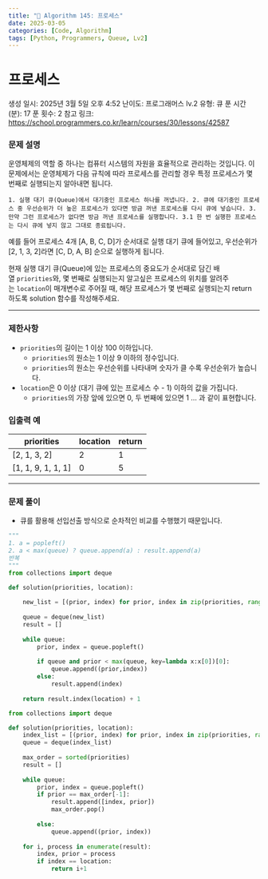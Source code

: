 ```yaml
---
title: "🧠 Algorithm 145: 프로세스"
date: 2025-03-05
categories: [Code, Algorithm]
tags: [Python, Programmers, Queue, Lv2]
---
```


# 프로세스

생성 일시: 2025년 3월 5일 오후 4:52
난이도: 프로그래머스 lv.2
유형: 큐
푼 시간 (분): 17
푼 횟수: 2
참고 링크: https://school.programmers.co.kr/learn/courses/30/lessons/42587

### **문제 설명**

운영체제의 역할 중 하나는 컴퓨터 시스템의 자원을 효율적으로 관리하는 것입니다. 이 문제에서는 운영체제가 다음 규칙에 따라 프로세스를 관리할 경우 특정 프로세스가 몇 번째로 실행되는지 알아내면 됩니다.

`1. 실행 대기 큐(Queue)에서 대기중인 프로세스 하나를 꺼냅니다.
2. 큐에 대기중인 프로세스 중 우선순위가 더 높은 프로세스가 있다면 방금 꺼낸 프로세스를 다시 큐에 넣습니다.
3. 만약 그런 프로세스가 없다면 방금 꺼낸 프로세스를 실행합니다.
  3.1 한 번 실행한 프로세스는 다시 큐에 넣지 않고 그대로 종료됩니다.`

예를 들어 프로세스 4개 [A, B, C, D]가 순서대로 실행 대기 큐에 들어있고, 우선순위가 [2, 1, 3, 2]라면 [C, D, A, B] 순으로 실행하게 됩니다.

현재 실행 대기 큐(Queue)에 있는 프로세스의 중요도가 순서대로 담긴 배열 `priorities`와, 몇 번째로 실행되는지 알고싶은 프로세스의 위치를 알려주는 `location`이 매개변수로 주어질 때, 해당 프로세스가 몇 번째로 실행되는지 return 하도록 solution 함수를 작성해주세요.

---

### 제한사항

- `priorities`의 길이는 1 이상 100 이하입니다.
    - `priorities`의 원소는 1 이상 9 이하의 정수입니다.
    - `priorities`의 원소는 우선순위를 나타내며 숫자가 클 수록 우선순위가 높습니다.
- `location`은 0 이상 (대기 큐에 있는 프로세스 수 - 1) 이하의 값을 가집니다.
    - `priorities`의 가장 앞에 있으면 0, 두 번째에 있으면 1 … 과 같이 표현합니다.

### 입출력 예

| priorities | location | return |
| --- | --- | --- |
| [2, 1, 3, 2] | 2 | 1 |
| [1, 1, 9, 1, 1, 1] | 0 | 5 |

---

### 문제 풀이

- 큐를 활용해 선입선출 방식으로 순차적인 비교를 수행했기 때문입니다.

```python
"""
1. a = popleft()
2. a < max(queue) ? queue.append(a) : result.append(a)
반복
"""
from collections import deque

def solution(priorities, location):
    
    new_list = [(prior, index) for prior, index in zip(priorities, range(len(priorities)))]
    
    queue = deque(new_list)
    result = []
    
    while queue:
        prior, index = queue.popleft()
        
        if queue and prior < max(queue, key=lambda x:x[0])[0]:
            queue.append((prior,index))
        else:
            result.append(index)
            
    return result.index(location) + 1
```

```python
from collections import deque

def solution(priorities, location):
    index_list = [(prior, index) for prior, index in zip(priorities, range(len(priorities)))]
    queue = deque(index_list)
    
    max_order = sorted(priorities)
    result = []
    
    while queue:
        prior, index = queue.popleft()
        if prior == max_order[-1]:
            result.append([index, prior])
            max_order.pop()
            
        else:
            queue.append((prior, index))
    
    for i, process in enumerate(result):
        index, prior = process
        if index == location:
            return i+1
        

```